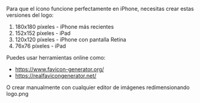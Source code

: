 <!-- Este archivo contiene las instrucciones para crear íconos optimizados para iPhone -->

Para que el ícono funcione perfectamente en iPhone, necesitas crear estas versiones del logo:

1. 180x180 píxeles - iPhone más recientes  
2. 152x152 píxeles - iPad
3. 120x120 píxeles - iPhone con pantalla Retina
4. 76x76 píxeles - iPad

Puedes usar herramientas online como:
- https://www.favicon-generator.org/
- https://realfavicongenerator.net/

O crear manualmente con cualquier editor de imágenes redimensionando logo.png
